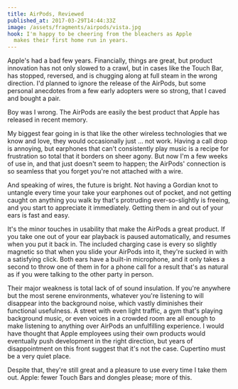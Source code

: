 ```yaml
---
title: AirPods, Reviewed
published_at: 2017-03-29T14:44:33Z
image: /assets/fragments/airpods/vista.jpg
hook: I'm happy to be cheering from the bleachers as Apple
  makes their first home run in years.
---
```


Apple's had a bad few years. Financially, things are great,
but product innovation has not only slowed to a crawl, but
in cases like the Touch Bar, has stopped, reversed, and is
chugging along at full steam in the wrong direction. I'd
planned to ignore the release of the AirPods, but some
personal anecdotes from a few early adopters were so
strong, that I caved and bought a pair.

Boy was I wrong. The AirPods are easily the best product
that Apple has released in recent memory.

My biggest fear going in is that like the other wireless
technologies that we know and love, they would occasionally
just ... not work. Having a call drop is annoying, but
earphones that can't consistently play music is a recipe
for frustration so total that it borders on sheer agony.
But now I'm a few weeks of use in, and that just doesn't
seem to happen; the AirPods' connection is so seamless that
you forget you're not attached with a wire.

And speaking of wires, the future is bright. Not having
a Gordian knot to untangle every time your take your
earphones out of pocket, and not getting caught on anything
you walk by that's protruding ever-so-slightly is freeing,
and you start to appreciate it immediately. Getting them in
and out of your ears is fast and easy.

It's the minor touches in usability that make the AirPods a
great product. If you take one out of your ear playback is
paused automatically, and resumes when you put it back in.
The included charging case is every so slightly magnetic so
that when you slide your AirPods into it, they're sucked in
with a satisfying click. Both ears have a built-in
microphone, and it only takes a second to throw one of them
in for a phone call for a result that's as natural as if
you were talking to the other party in person.

Their major weakness is total lack of of sound insulation.
If you're anywhere but the most serene environments,
whatever you're listening to will disappear into the
background noise, which vastly diminishes their functional
usefulness. A street with even light traffic, a gym that's
playing background music, or even voices in a crowded room
are all enough to make listening to anything over AirPods
an unfulfilling experience. I would have thought that Apple
employees using their own products would eventually push
development in the right direction, but years of
disappointment on this front suggest that it's not the
case. Cupertino must be a very quiet place.

Despite that, they're still great and a pleasure to use
every time I take them out. Apple: fewer Touch Bars and
dongles please; more of this.
